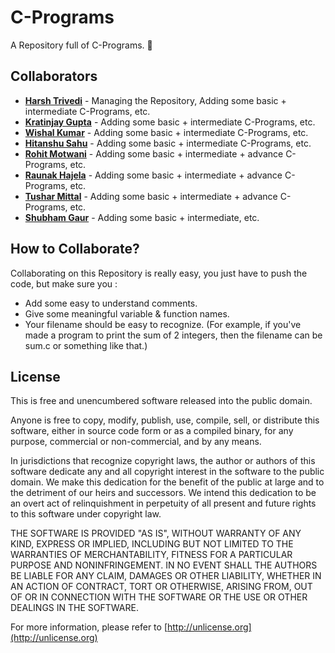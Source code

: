 # C-Programs
A Repository full of C-Programs. :slightly_smiling_face:

## Collaborators
* **[Harsh Trivedi](https://harsh98trivedi.github.io)** - Managing the Repository, Adding some basic + intermediate C-Programs, etc.
* **[Kratinjay Gupta](https://www.facebook.com/kratinjay)** - Adding some basic + intermediate C-Programs, etc.
* **[Wishal Kumar](https://www.facebook.com/wishalkumarr)** - Adding some basic + intermediate C-Programs, etc.
* **[Hitanshu Sahu](https://phantom-cluster.github.io)** - Adding some basic + intermediate C-Programs, etc.
* **[Rohit Motwani](https://twitter.com/rohittm)** - Adding some basic + intermediate + advance C-Programs, etc.
* **[Raunak Hajela](https://twitter.com/raunakhajela)** - Adding some basic + intermediate + advance C-Programs, etc.
* **[Tushar Mittal](https://techytushar.github.io)** - Adding some basic + intermediate + advance C-Programs, etc.
* **[Shubham Gaur](http://sumitsg10.github.io)** - Adding some basic + intermediate, etc.

## How to Collaborate?
Collaborating on this Repository is really easy, you just have to push the code, but make sure you :
* Add some easy to understand comments.
* Give some meaningful variable & function names.
* Your filename should be easy to recognize. (For example, if you've made a program to print the sum of 2 integers, then the filename can be sum.c or something like that.)

## License
This is free and unencumbered software released into the public domain.

Anyone is free to copy, modify, publish, use, compile, sell, or
distribute this software, either in source code form or as a compiled
binary, for any purpose, commercial or non-commercial, and by any
means.

In jurisdictions that recognize copyright laws, the author or authors
of this software dedicate any and all copyright interest in the
software to the public domain. We make this dedication for the benefit
of the public at large and to the detriment of our heirs and
successors. We intend this dedication to be an overt act of
relinquishment in perpetuity of all present and future rights to this
software under copyright law.

THE SOFTWARE IS PROVIDED "AS IS", WITHOUT WARRANTY OF ANY KIND,
EXPRESS OR IMPLIED, INCLUDING BUT NOT LIMITED TO THE WARRANTIES OF
MERCHANTABILITY, FITNESS FOR A PARTICULAR PURPOSE AND NONINFRINGEMENT.
IN NO EVENT SHALL THE AUTHORS BE LIABLE FOR ANY CLAIM, DAMAGES OR
OTHER LIABILITY, WHETHER IN AN ACTION OF CONTRACT, TORT OR OTHERWISE,
ARISING FROM, OUT OF OR IN CONNECTION WITH THE SOFTWARE OR THE USE OR
OTHER DEALINGS IN THE SOFTWARE.

For more information, please refer to [http://unlicense.org](http://unlicense.org)
